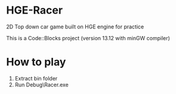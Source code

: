 # HGE-Racer
2D Top down car game built on HGE engine for practice



This is a Code::Blocks project (version 13.12 with minGW compiler)


# How to play

1. Extract bin folder
2. Run Debug\Racer.exe